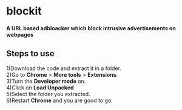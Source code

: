 <h1>blockit</h1>
<h4>A URL based adbloacker which block intrusive  advertisements on webpages</h4>

<h2> Steps to use </h2>
1)Download the code and extract it in a folder.<br>
2)Go to <b>Chrome</b> > <b>More tools</b> > <b>Extensions</b>.<br>
3)Turn the <b> Developer mode</b> on.<br>
4)Click on <b>Load Unpacked</b><br>
5)Select the folder you extracted.<br>
6)Restart <b>Chrome</b> and you are good to go.


